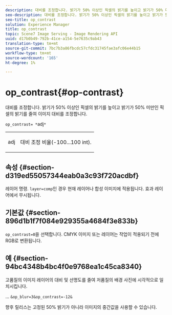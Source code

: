```yaml
---
description: 대비를 조정합니다. 밝기가 50% 이상인 픽셀의 밝기를 높이고 밝기가 50% 미만인 픽셀의 밝기를 줄여 이미지 대비를 조정합니다.
seo-description: 대비를 조정합니다. 밝기가 50% 이상인 픽셀의 밝기를 높이고 밝기가 50% 미만인 픽셀의 밝기를 줄여 이미지 대비를 조정합니다.
seo-title: op_contrast
solution: Experience Manager
title: op_contrast
topic: Scene7 Image Serving - Image Rendering API
uuid: d17b0b49-792b-41ce-a154-5e7635c9ab43
translation-type: tm+mt
source-git-commit: 7bc7b3a86fbcdc57cfdc31745fae3afc06e44b15
workflow-type: tm+mt
source-wordcount: '165'
ht-degree: 1%

---
```



# op_contrast{#op-contrast}

대비를 조정합니다. 밝기가 50% 이상인 픽셀의 밝기를 높이고 밝기가 50% 미만인 픽셀의 밝기를 줄여 이미지 대비를 조정합니다.

`op_contrast= *`adj`*`

<table id="simpletable_8246802C74424A68A7A2EA5B50A89D42"> 
 <tr class="strow"> 
  <td class="stentry"> <p><span class="varname"> adj</span> </p> </td> 
  <td class="stentry"> <p>대비 조정 비율(-100...100 int). </p></td> 
 </tr> 
</table>

## 속성 {#section-d319ed55057344eab0a3c93f720acdbf}

레이어 명령. `layer=comp`인 경우 현재 레이어나 합성 이미지에 적용됩니다. 효과 레이어에서 무시됩니다.

## 기본값 {#section-896d1b1f7f084e929355a4684f3e833b}

`op_contrast=0`을 선택합니다. CMYK 이미지 또는 레이어는 작업이 적용되기 전에 RGB로 변환됩니다.

## 예 {#section-94bc4348b4bc4f0e9768ea1c45ca8340}

고품질의 이미지 레이어의 대비 및 선명도를 줄여 저품질의 배경 사진에 시각적으로 일치시킵니다.

… `&op_blur=3&op_contrast=-12&`

향후 릴리스는 고정된 50% 밝기가 아니라 이미지의 중간값을 사용할 수 있습니다.
